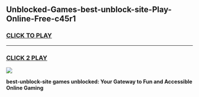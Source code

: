 
## Unblocked-Games-best-unblock-site-Play-Online-Free-c45r1
<h3>
<a href="https://premium76.site?title=best-unblock-site&ref=26A">CLICK TO PLAY</a></h3>
<hr>

<h3>
<a href="https://premium76.site?title=best-unblock-site&ref=26A">CLICK 2 PLAY</a>
  
</h3>

<a href="https://premium76.site?title=best-unblock-site&ref=26A"><img src="https://clearcache.store/games.png"></a>


**best-unblock-site games unblocked: Your Gateway to Fun and Accessible Online Gaming**
